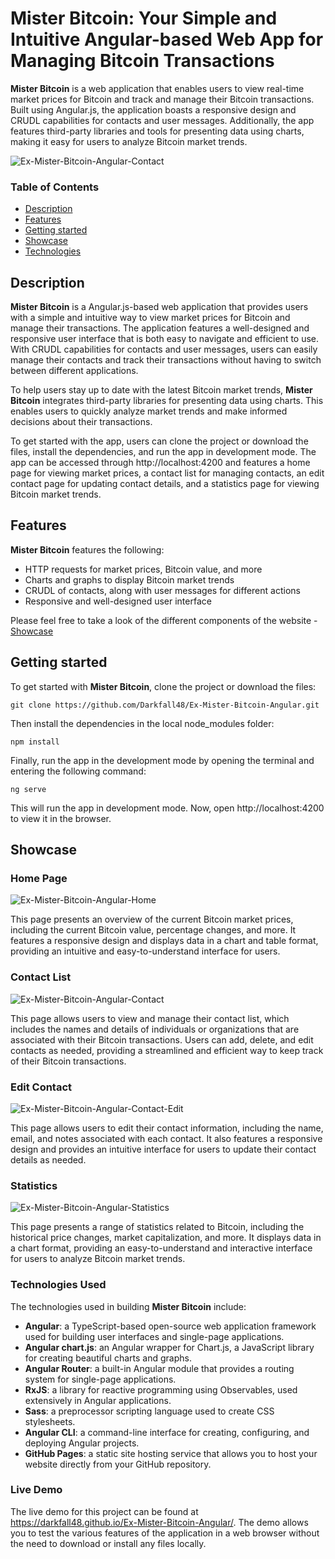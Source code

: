 # Mister Bitcoin: Your Simple and Intuitive Angular-based Web App for Managing Bitcoin Transactions

**Mister Bitcoin** is a web application that enables users to view real-time market prices for Bitcoin and track and manage their Bitcoin transactions. Built using Angular.js, the application boasts a responsive design and CRUDL capabilities for contacts and user messages. Additionally, the app features third-party libraries and tools for presenting data using charts, making it easy for users to analyze Bitcoin market trends.

![Ex-Mister-Bitcoin-Angular-Contact](https://user-images.githubusercontent.com/35638060/220800417-c51e639c-6cec-4ae7-8237-0dcfaeec8905.png)

### Table of Contents

- [Description](#description)
- [Features](#features)
- [Getting started](#getting-started)
- [Showcase](#showcase)
- [Technologies](#technologies-used)

## Description

**Mister Bitcoin** is a Angular.js-based web application that provides users with a simple and intuitive way to view market prices for Bitcoin and manage their transactions. The application features a well-designed and responsive user interface that is both easy to navigate and efficient to use. With CRUDL capabilities for contacts and user messages, users can easily manage their contacts and track their transactions without having to switch between different applications.

To help users stay up to date with the latest Bitcoin market trends, **Mister Bitcoin** integrates third-party libraries for presenting data using charts. This enables users to quickly analyze market trends and make informed decisions about their transactions.

To get started with the app, users can clone the project or download the files, install the dependencies, and run the app in development mode. The app can be accessed through http://localhost:4200 and features a home page for viewing market prices, a contact list for managing contacts, an edit contact page for updating contact details, and a statistics page for viewing Bitcoin market trends.

## Features

**Mister Bitcoin** features the following:

<!-- - Simple authentication - store and session storage. -->

- HTTP requests for market prices, Bitcoin value, and more
- Charts and graphs to display Bitcoin market trends
- CRUDL of contacts, along with user messages for different actions
- Responsive and well-designed user interface

Please feel free to take a look of the different components of the website - [Showcase](#showcase)

## Getting started

To get started with **Mister Bitcoin**, clone the project or download the files:

```
git clone https://github.com/Darkfall48/Ex-Mister-Bitcoin-Angular.git
```

Then install the dependencies in the local node_modules folder:

```
npm install
```

Finally, run the app in the development mode by opening the terminal and entering the following command:

```
ng serve
```

This will run the app in development mode. Now, open http://localhost:4200 to view it in the browser.

## Showcase

### Home Page

![Ex-Mister-Bitcoin-Angular-Home](https://user-images.githubusercontent.com/35638060/220800522-d47c29ee-df80-46b8-95fd-235dff95772e.png)

This page presents an overview of the current Bitcoin market prices, including the current Bitcoin value, percentage changes, and more. It features a responsive design and displays data in a chart and table format, providing an intuitive and easy-to-understand interface for users.

### Contact List

![Ex-Mister-Bitcoin-Angular-Contact](https://user-images.githubusercontent.com/35638060/220800574-ed6e6406-32e2-4d0d-99c4-de1918f5f281.png)

This page allows users to view and manage their contact list, which includes the names and details of individuals or organizations that are associated with their Bitcoin transactions. Users can add, delete, and edit contacts as needed, providing a streamlined and efficient way to keep track of their Bitcoin transactions.

### Edit Contact

![Ex-Mister-Bitcoin-Angular-Contact-Edit](https://user-images.githubusercontent.com/35638060/220800664-911c9406-7d55-430c-ad93-aa7699a100b9.png)

This page allows users to edit their contact information, including the name, email, and notes associated with each contact. It also features a responsive design and provides an intuitive interface for users to update their contact details as needed.

### Statistics

![Ex-Mister-Bitcoin-Angular-Statistics](https://user-images.githubusercontent.com/35638060/220800739-3d9f2dc0-3ddb-4f70-98eb-f364f084fa3d.png)

This page presents a range of statistics related to Bitcoin, including the historical price changes, market capitalization, and more. It displays data in a chart format, providing an easy-to-understand and interactive interface for users to analyze Bitcoin market trends.

### Technologies Used

The technologies used in building **Mister Bitcoin** include:

- **Angular**: a TypeScript-based open-source web application framework used for building user interfaces and single-page applications.
- **Angular chart.js**: an Angular wrapper for Chart.js, a JavaScript library for creating beautiful charts and graphs.
- **Angular Router**: a built-in Angular module that provides a routing system for single-page applications.
- **RxJS**: a library for reactive programming using Observables, used extensively in Angular applications.
- **Sass**: a preprocessor scripting language used to create CSS stylesheets.
- **Angular CLI**: a command-line interface for creating, configuring, and deploying Angular projects.
- **GitHub Pages**: a static site hosting service that allows you to host your website directly from your GitHub repository.

### Live Demo

The live demo for this project can be found at https://darkfall48.github.io/Ex-Mister-Bitcoin-Angular/. The demo allows you to test the various features of the application in a web browser without the need to download or install any files locally.
